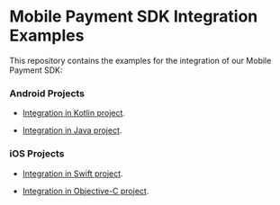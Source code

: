 # Mobile Payment SDK Integration Examples

This repository contains the examples for the integration of our Mobile Payment SDK:

### Android Projects

 * [Integration in Kotlin project](https://github.com/lyra/android-ios-sdk-integration-examples/tree/master/android/kotlin).
 
 * [Integration in Java project](https://github.com/lyra/android-ios-sdk-integration-examples/tree/master/android/java).


### iOS Projects

 * [Integration in Swift project](https://github.com/lyra/android-ios-sdk-integration-examples/tree/master/ios/swift).
 
 * [Integration in Objective-C project](https://github.com/lyra/android-ios-sdk-integration-examples/tree/master/ios/objective-c).
 




